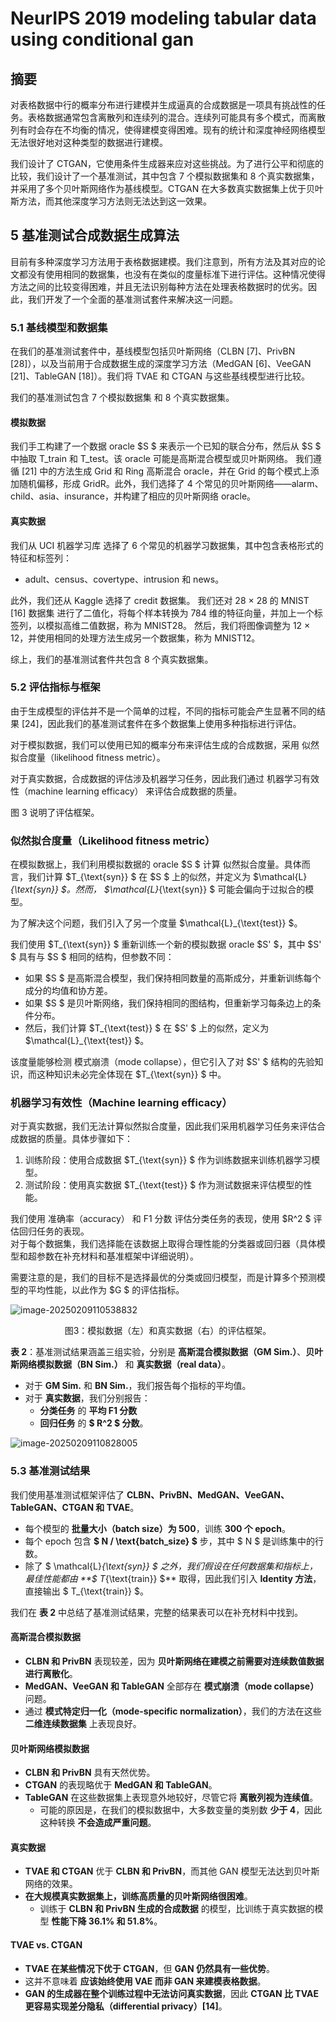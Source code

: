# NeurIPS 2019 modeling tabular data using conditional gan

## 摘要

对表格数据中行的概率分布进行建模并生成逼真的合成数据是一项具有挑战性的任务。表格数据通常包含离散列和连续列的混合。连续列可能具有多个模式，而离散列有时会存在不均衡的情况，使得建模变得困难。现有的统计和深度神经网络模型无法很好地对这种类型的数据进行建模。  

我们设计了 CTGAN，它使用条件生成器来应对这些挑战。为了进行公平和彻底的比较，我们设计了一个基准测试，其中包含 7 个模拟数据集和 8 个真实数据集，并采用了多个贝叶斯网络作为基线模型。CTGAN 在大多数真实数据集上优于贝叶斯方法，而其他深度学习方法则无法达到这一效果。

## 5 基准测试合成数据生成算法

目前有多种深度学习方法用于表格数据建模。我们注意到，所有方法及其对应的论文都没有使用相同的数据集，也没有在类似的度量标准下进行评估。这种情况使得方法之间的比较变得困难，并且无法识别每种方法在处理表格数据时的优劣。因此，我们开发了一个全面的基准测试套件来解决这一问题。

### 5.1 基线模型和数据集

在我们的基准测试套件中，基线模型包括贝叶斯网络（CLBN [7]、PrivBN [28]），以及当前用于合成数据生成的深度学习方法（MedGAN [6]、VeeGAN [21]、TableGAN [18]）。我们将 TVAE 和 CTGAN 与这些基线模型进行比较。

我们的基准测试包含 7 个模拟数据集 和 8 个真实数据集。

#### 模拟数据
我们手工构建了一个数据 oracle  $S  $ 来表示一个已知的联合分布，然后从  $S  $ 中抽取 T_train 和 T_test。该 oracle 可能是高斯混合模型或贝叶斯网络。  我们遵循 [21] 中的方法生成 Grid 和 Ring 高斯混合 oracle，并在 Grid 的每个模式上添加随机偏移，形成 GridR。此外，我们选择了 4 个常见的贝叶斯网络——alarm、child、asia、insurance，并构建了相应的贝叶斯网络 oracle。

#### 真实数据
我们从 UCI 机器学习库 选择了 6 个常见的机器学习数据集，其中包含表格形式的特征和标签列：
- adult、census、covertype、intrusion 和 news。  

此外，我们还从 Kaggle 选择了 credit 数据集。  我们还对 28 × 28 的 MNIST [16] 数据集 进行了二值化，将每个样本转换为 784 维的特征向量，并加上一个标签列，以模拟高维二值数据，称为 MNIST28。  然后，我们将图像调整为 12 × 12，并使用相同的处理方法生成另一个数据集，称为 MNIST12。  

综上，我们的基准测试套件共包含 8 个真实数据集。

### 5.2 评估指标与框架

由于生成模型的评估并不是一个简单的过程，不同的指标可能会产生显著不同的结果 [24]，因此我们的基准测试套件在多个数据集上使用多种指标进行评估。  

对于模拟数据，我们可以使用已知的概率分布来评估生成的合成数据，采用 似然拟合度量（likelihood fitness metric）。  

对于真实数据，合成数据的评估涉及机器学习任务，因此我们通过 机器学习有效性（machine learning efficacy） 来评估合成数据的质量。  

图 3 说明了评估框架。

### 似然拟合度量（Likelihood fitness metric）
在模拟数据上，我们利用模拟数据的 oracle  $S  $ 计算 似然拟合度量。具体而言，我们计算  $T_{\text{syn}}  $ 在  $S  $ 上的似然，并定义为  $\mathcal{L}_{\text{syn}}  $。然而， $\mathcal{L}_{\text{syn}}  $ 可能会偏向于过拟合的模型。  

为了解决这个问题，我们引入了另一个度量  $\mathcal{L}_{\text{test}}  $。  

我们使用  $T_{\text{syn}}  $ 重新训练一个新的模拟数据 oracle  $S'  $，其中  $S'  $ 具有与  $S  $ 相同的结构，但参数不同：

- 如果  $S  $ 是高斯混合模型，我们保持相同数量的高斯成分，并重新训练每个成分的均值和协方差。  
- 如果  $S  $ 是贝叶斯网络，我们保持相同的图结构，但重新学习每条边上的条件分布。  
- 然后，我们计算  $T_{\text{test}}  $ 在  $S'  $ 上的似然，定义为  $\mathcal{L}_{\text{test}}  $。  

该度量能够检测 模式崩溃（mode collapse），但它引入了对  $S'  $ 结构的先验知识，而这种知识未必完全体现在  $T_{\text{syn}}  $ 中。

### 机器学习有效性（Machine learning efficacy）
对于真实数据，我们无法计算似然拟合度量，因此我们采用机器学习任务来评估合成数据的质量。具体步骤如下：
1. 训练阶段：使用合成数据  $T_{\text{syn}}  $ 作为训练数据来训练机器学习模型。  
2. 测试阶段：使用真实数据  $T_{\text{test}}  $ 作为测试数据来评估模型的性能。  

我们使用 准确率（accuracy） 和 F1 分数 评估分类任务的表现，使用  $R^2  $ 评估回归任务的表现。  
对于每个数据集，我们选择能在该数据上取得合理性能的分类器或回归器（具体模型和超参数在补充材料和基准框架中详细说明）。  

需要注意的是，我们的目标不是选择最优的分类或回归模型，而是计算多个预测模型的平均性能，以此作为  $G  $ 的评估指标。

![image-20250209110538832](D:\Typora\images\image-20250209110538832.png)

<center>图3：模拟数据（左）和真实数据（右）的评估框架。</center>

**表 2**：基准测试结果涵盖三组实验，分别是 **高斯混合模拟数据（GM Sim.）**、**贝叶斯网络模拟数据（BN Sim.）** 和 **真实数据（real data）**。  

- 对于 **GM Sim.** 和 **BN Sim.**，我们报告每个指标的平均值。  
- 对于 **真实数据**，我们分别报告：
  - **分类任务** 的 **平均 F1 分数**  
  - **回归任务** 的 **$ R^2 $ 分数**。

![image-20250209110828005](D:\Typora\images\image-20250209110828005.png)

### **5.3 基准测试结果**

我们使用基准测试框架评估了 **CLBN、PrivBN、MedGAN、VeeGAN、TableGAN、CTGAN 和 TVAE**。  
- 每个模型的 **批量大小（batch size）为 500**，训练 **300 个 epoch**。  
- 每个 epoch 包含 **$ N / \text{batch\_size} $** 步，其中 $ N $ 是训练集中的行数。  
- 除了 $ \mathcal{L}_{\text{syn}} $ 之外，我们假设在任何数据集和指标上，最佳性能都由 **$ T_{\text{train}} $** 取得，因此我们引入 **Identity 方法**，直接输出 $ T_{\text{train}} $。

我们在 **表 2** 中总结了基准测试结果，完整的结果表可以在补充材料中找到。  

#### **高斯混合模拟数据**
- **CLBN 和 PrivBN** 表现较差，因为 **贝叶斯网络在建模之前需要对连续数值数据进行离散化**。  
- **MedGAN、VeeGAN 和 TableGAN** 全部存在 **模式崩溃（mode collapse）** 问题。  
- 通过 **模式特定归一化（mode-specific normalization）**，我们的方法在这些 **二维连续数据集** 上表现良好。

#### **贝叶斯网络模拟数据**
- **CLBN 和 PrivBN** 具有天然优势。  
- **CTGAN** 的表现略优于 **MedGAN 和 TableGAN**。  
- **TableGAN** 在这些数据集上表现意外地较好，尽管它将 **离散列视为连续值**。  
  - 可能的原因是，在我们的模拟数据中，大多数变量的类别数 **少于 4**，因此这种转换 **不会造成严重问题**。

#### **真实数据**
- **TVAE 和 CTGAN** 优于 **CLBN 和 PrivBN**，而其他 GAN 模型无法达到贝叶斯网络的效果。  
- **在大规模真实数据集上，训练高质量的贝叶斯网络很困难**。  
  - 训练于 **CLBN 和 PrivBN 生成的合成数据** 的模型，比训练于真实数据的模型 **性能下降 36.1% 和 51.8%**。

#### **TVAE vs. CTGAN**
- **TVAE 在某些情况下优于 CTGAN**，但 **GAN 仍然具有一些优势**。  
- 这并不意味着 **应该始终使用 VAE 而非 GAN 来建模表格数据**。  
- **GAN 的生成器在整个训练过程中无法访问真实数据**，因此 **CTGAN 比 TVAE 更容易实现差分隐私（differential privacy）[14]**。
